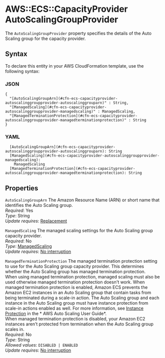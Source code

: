 # AWS::ECS::CapacityProvider AutoScalingGroupProvider<a name="aws-properties-ecs-capacityprovider-autoscalinggroupprovider"></a>

The `AutoScalingGroupProvider` property specifies the details of the Auto Scaling group for the capacity provider\.

## Syntax<a name="aws-properties-ecs-capacityprovider-autoscalinggroupprovider-syntax"></a>

To declare this entity in your AWS CloudFormation template, use the following syntax:

### JSON<a name="aws-properties-ecs-capacityprovider-autoscalinggroupprovider-syntax.json"></a>

```
{
  "[AutoScalingGroupArn](#cfn-ecs-capacityprovider-autoscalinggroupprovider-autoscalinggrouparn)" : String,
  "[ManagedScaling](#cfn-ecs-capacityprovider-autoscalinggroupprovider-managedscaling)" : ManagedScaling,
  "[ManagedTerminationProtection](#cfn-ecs-capacityprovider-autoscalinggroupprovider-managedterminationprotection)" : String
}
```

### YAML<a name="aws-properties-ecs-capacityprovider-autoscalinggroupprovider-syntax.yaml"></a>

```
  [AutoScalingGroupArn](#cfn-ecs-capacityprovider-autoscalinggroupprovider-autoscalinggrouparn): String
  [ManagedScaling](#cfn-ecs-capacityprovider-autoscalinggroupprovider-managedscaling): 
    ManagedScaling
  [ManagedTerminationProtection](#cfn-ecs-capacityprovider-autoscalinggroupprovider-managedterminationprotection): String
```

## Properties<a name="aws-properties-ecs-capacityprovider-autoscalinggroupprovider-properties"></a>

`AutoScalingGroupArn`  <a name="cfn-ecs-capacityprovider-autoscalinggroupprovider-autoscalinggrouparn"></a>
The Amazon Resource Name \(ARN\) or short name that identifies the Auto Scaling group\.  
*Required*: Yes  
*Type*: String  
*Update requires*: [Replacement](https://docs.aws.amazon.com/AWSCloudFormation/latest/UserGuide/using-cfn-updating-stacks-update-behaviors.html#update-replacement)

`ManagedScaling`  <a name="cfn-ecs-capacityprovider-autoscalinggroupprovider-managedscaling"></a>
The managed scaling settings for the Auto Scaling group capacity provider\.  
*Required*: No  
*Type*: [ManagedScaling](aws-properties-ecs-capacityprovider-managedscaling.md)  
*Update requires*: [No interruption](https://docs.aws.amazon.com/AWSCloudFormation/latest/UserGuide/using-cfn-updating-stacks-update-behaviors.html#update-no-interrupt)

`ManagedTerminationProtection`  <a name="cfn-ecs-capacityprovider-autoscalinggroupprovider-managedterminationprotection"></a>
The managed termination protection setting to use for the Auto Scaling group capacity provider\. This determines whether the Auto Scaling group has managed termination protection\.  
When using managed termination protection, managed scaling must also be used otherwise managed termination protection doesn't work\.
When managed termination protection is enabled, Amazon ECS prevents the Amazon EC2 instances in an Auto Scaling group that contain tasks from being terminated during a scale\-in action\. The Auto Scaling group and each instance in the Auto Scaling group must have instance protection from scale\-in actions enabled as well\. For more information, see [Instance Protection](https://docs.aws.amazon.com/autoscaling/ec2/userguide/as-instance-termination.html#instance-protection) in the * AWS Auto Scaling User Guide*\.  
When managed termination protection is disabled, your Amazon EC2 instances aren't protected from termination when the Auto Scaling group scales in\.  
*Required*: No  
*Type*: String  
*Allowed values*: `DISABLED | ENABLED`  
*Update requires*: [No interruption](https://docs.aws.amazon.com/AWSCloudFormation/latest/UserGuide/using-cfn-updating-stacks-update-behaviors.html#update-no-interrupt)